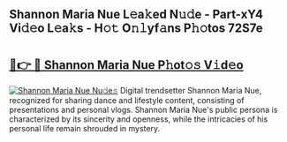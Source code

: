 ## Shannon Maria Nue L𝚎a𝚔ed N𝚞𝚍e - Part-xY4 Vi𝚍𝚎o L𝚎a𝚔s - H𝚘𝚝 O𝚗𝚕yf𝚊ns P𝚑𝚘tos 72S7e

# <h2><a href="http://kf6v8ii.oniu.top/?m=Shannon+Maria+Nue">🔗👉 🔴 Shannon Maria Nue P𝚑ot𝚘𝚜 V𝚒d𝚎o</a></h2>

[![Shannon Maria Nue Nu𝚍e𝚜](https://i.imgur.com/0qMVB7G.gif)](http://kf6v8ii.oniu.top/?m=Shannon+Maria+Nue)
Digital trendsetter Shannon Maria Nue, recognized for sharing dance and lifestyle content, consisting of presentations and personal vlogs. Shannon Maria Nue's public persona is characterized by its sincerity and openness, while the intricacies of his personal life remain shrouded in mystery.  
